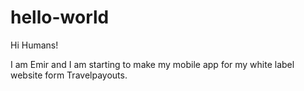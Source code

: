 # hello-world
Hi Humans!

I am Emir and I am starting to make my mobile app for my white label website form Travelpayouts.
